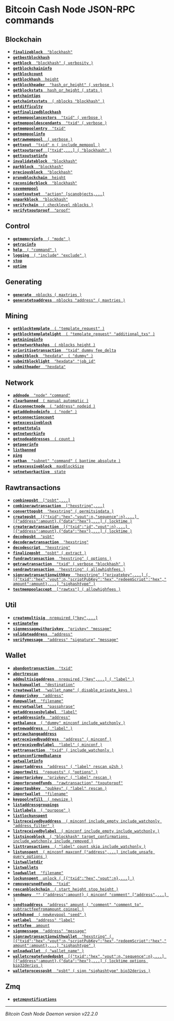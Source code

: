 Bitcoin Cash Node JSON-RPC commands
===================================

## Blockchain

* [**`finalizeblock`**`  "blockhash"`](finalizeblock.md)
* [**`getbestblockhash`**](getbestblockhash.md)
* [**`getblock`**`  "blockhash" ( verbosity )`](getblock.md)
* [**`getblockchaininfo`**](getblockchaininfo.md)
* [**`getblockcount`**](getblockcount.md)
* [**`getblockhash`**`  height`](getblockhash.md)
* [**`getblockheader`**`  "hash_or_height" ( verbose )`](getblockheader.md)
* [**`getblockstats`**`  hash_or_height ( stats )`](getblockstats.md)
* [**`getchaintips`**](getchaintips.md)
* [**`getchaintxstats`**`  ( nblocks "blockhash" )`](getchaintxstats.md)
* [**`getdifficulty`**](getdifficulty.md)
* [**`getfinalizedblockhash`**](getfinalizedblockhash.md)
* [**`getmempoolancestors`**`  "txid" ( verbose )`](getmempoolancestors.md)
* [**`getmempooldescendants`**`  "txid" ( verbose )`](getmempooldescendants.md)
* [**`getmempoolentry`**`  "txid"`](getmempoolentry.md)
* [**`getmempoolinfo`**](getmempoolinfo.md)
* [**`getrawmempool`**`  ( verbose )`](getrawmempool.md)
* [**`gettxout`**`  "txid" n ( include_mempool )`](gettxout.md)
* [**`gettxoutproof`**`  ["txid",...] ( "blockhash" )`](gettxoutproof.md)
* [**`gettxoutsetinfo`**](gettxoutsetinfo.md)
* [**`invalidateblock`**`  "blockhash"`](invalidateblock.md)
* [**`parkblock`**`  "blockhash"`](parkblock.md)
* [**`preciousblock`**`  "blockhash"`](preciousblock.md)
* [**`pruneblockchain`**`  height`](pruneblockchain.md)
* [**`reconsiderblock`**`  "blockhash"`](reconsiderblock.md)
* [**`savemempool`**](savemempool.md)
* [**`scantxoutset`**`  "action" [scanobjects,...]`](scantxoutset.md)
* [**`unparkblock`**`  "blockhash"`](unparkblock.md)
* [**`verifychain`**`  ( checklevel nblocks )`](verifychain.md)
* [**`verifytxoutproof`**`  "proof"`](verifytxoutproof.md)

## Control

* [**`getmemoryinfo`**`  ( "mode" )`](getmemoryinfo.md)
* [**`getrpcinfo`**](getrpcinfo.md)
* [**`help`**`  ( "command" )`](help.md)
* [**`logging`**`  ( "include" "exclude" )`](logging.md)
* [**`stop`**](stop.md)
* [**`uptime`**](uptime.md)

## Generating

* [**`generate`**`  nblocks ( maxtries )`](generate.md)
* [**`generatetoaddress`**`  nblocks "address" ( maxtries )`](generatetoaddress.md)

## Mining

* [**`getblocktemplate`**`  ( "template_request" )`](getblocktemplate.md)
* [**`getblocktemplatelight`**`  ( "template_request" "additional_txs" )`](getblocktemplatelight.md)
* [**`getmininginfo`**](getmininginfo.md)
* [**`getnetworkhashps`**`  ( nblocks height )`](getnetworkhashps.md)
* [**`prioritisetransaction`**`  "txid" dummy fee_delta`](prioritisetransaction.md)
* [**`submitblock`**`  "hexdata"  ( "dummy" )`](submitblock.md)
* [**`submitblocklight`**`  "hexdata" "job_id"`](submitblocklight.md)
* [**`submitheader`**`  "hexdata"`](submitheader.md)

## Network

* [**`addnode`**`  "node" "command"`](addnode.md)
* [**`clearbanned`**`  ( manual automatic )`](clearbanned.md)
* [**`disconnectnode`**`  ( "address" nodeid )`](disconnectnode.md)
* [**`getaddednodeinfo`**`  ( "node" )`](getaddednodeinfo.md)
* [**`getconnectioncount`**](getconnectioncount.md)
* [**`getexcessiveblock`**](getexcessiveblock.md)
* [**`getnettotals`**](getnettotals.md)
* [**`getnetworkinfo`**](getnetworkinfo.md)
* [**`getnodeaddresses`**`  ( count )`](getnodeaddresses.md)
* [**`getpeerinfo`**](getpeerinfo.md)
* [**`listbanned`**](listbanned.md)
* [**`ping`**](ping.md)
* [**`setban`**`  "subnet" "command" ( bantime absolute )`](setban.md)
* [**`setexcessiveblock`**`  maxBlockSize`](setexcessiveblock.md)
* [**`setnetworkactive`**`  state`](setnetworkactive.md)

## Rawtransactions

* [**`combinepsbt`**`  ["psbt",...]`](combinepsbt.md)
* [**`combinerawtransaction`**`  ["hexstring",...]`](combinerawtransaction.md)
* [**`converttopsbt`**`  "hexstring" ( permitsigdata )`](converttopsbt.md)
* [**`createpsbt`**`  [{"txid":"hex","vout":n,"sequence":n},...] [{"address":amount},{"data":"hex"},...] ( locktime )`](createpsbt.md)
* [**`createrawtransaction`**`  [{"txid":"id","vout":n},...] [{"address":amount},{"data":"hex"},...] ( locktime )`](createrawtransaction.md)
* [**`decodepsbt`**`  "psbt"`](decodepsbt.md)
* [**`decoderawtransaction`**`  "hexstring"`](decoderawtransaction.md)
* [**`decodescript`**`  "hexstring"`](decodescript.md)
* [**`finalizepsbt`**`  "psbt" ( extract )`](finalizepsbt.md)
* [**`fundrawtransaction`**`  "hexstring" ( options )`](fundrawtransaction.md)
* [**`getrawtransaction`**`  "txid" ( verbose "blockhash" )`](getrawtransaction.md)
* [**`sendrawtransaction`**`  "hexstring" ( allowhighfees )`](sendrawtransaction.md)
* [**`signrawtransactionwithkey`**`  "hexstring" ["privatekey",...] ( [{"txid":"hex","vout":n,"scriptPubKey":"hex","redeemScript":"hex","amount":amount},...] "sighashtype" )`](signrawtransactionwithkey.md)
* [**`testmempoolaccept`**`  ["rawtxs"] ( allowhighfees )`](testmempoolaccept.md)

## Util

* [**`createmultisig`**`  nrequired ["key",...]`](createmultisig.md)
* [**`estimatefee`**](estimatefee.md)
* [**`signmessagewithprivkey`**`  "privkey" "message"`](signmessagewithprivkey.md)
* [**`validateaddress`**`  "address"`](validateaddress.md)
* [**`verifymessage`**`  "address" "signature" "message"`](verifymessage.md)

## Wallet

* [**`abandontransaction`**`  "txid"`](abandontransaction.md)
* [**`abortrescan`**](abortrescan.md)
* [**`addmultisigaddress`**`  nrequired ["key",...] ( "label" )`](addmultisigaddress.md)
* [**`backupwallet`**`  "destination"`](backupwallet.md)
* [**`createwallet`**`  "wallet_name" ( disable_private_keys )`](createwallet.md)
* [**`dumpprivkey`**`  "address"`](dumpprivkey.md)
* [**`dumpwallet`**`  "filename"`](dumpwallet.md)
* [**`encryptwallet`**`  "passphrase"`](encryptwallet.md)
* [**`getaddressesbylabel`**`  "label"`](getaddressesbylabel.md)
* [**`getaddressinfo`**`  "address"`](getaddressinfo.md)
* [**`getbalance`**`  ( "dummy" minconf include_watchonly )`](getbalance.md)
* [**`getnewaddress`**`  ( "label" )`](getnewaddress.md)
* [**`getrawchangeaddress`**](getrawchangeaddress.md)
* [**`getreceivedbyaddress`**`  "address" ( minconf )`](getreceivedbyaddress.md)
* [**`getreceivedbylabel`**`  "label" ( minconf )`](getreceivedbylabel.md)
* [**`gettransaction`**`  "txid" ( include_watchonly )`](gettransaction.md)
* [**`getunconfirmedbalance`**](getunconfirmedbalance.md)
* [**`getwalletinfo`**](getwalletinfo.md)
* [**`importaddress`**`  "address" ( "label" rescan p2sh )`](importaddress.md)
* [**`importmulti`**`  "requests" ( "options" )`](importmulti.md)
* [**`importprivkey`**`  "privkey" ( "label" rescan )`](importprivkey.md)
* [**`importprunedfunds`**`  "rawtransaction" "txoutproof"`](importprunedfunds.md)
* [**`importpubkey`**`  "pubkey" ( "label" rescan )`](importpubkey.md)
* [**`importwallet`**`  "filename"`](importwallet.md)
* [**`keypoolrefill`**`  ( newsize )`](keypoolrefill.md)
* [**`listaddressgroupings`**](listaddressgroupings.md)
* [**`listlabels`**`  ( "purpose" )`](listlabels.md)
* [**`listlockunspent`**](listlockunspent.md)
* [**`listreceivedbyaddress`**`  ( minconf include_empty include_watchonly "address_filter" )`](listreceivedbyaddress.md)
* [**`listreceivedbylabel`**`  ( minconf include_empty include_watchonly )`](listreceivedbylabel.md)
* [**`listsinceblock`**`  ( "blockhash" target_confirmations include_watchonly include_removed )`](listsinceblock.md)
* [**`listtransactions`**`  ( "label" count skip include_watchonly )`](listtransactions.md)
* [**`listunspent`**`  ( minconf maxconf ["address",...] include_unsafe query_options )`](listunspent.md)
* [**`listwalletdir`**](listwalletdir.md)
* [**`listwallets`**](listwallets.md)
* [**`loadwallet`**`  "filename"`](loadwallet.md)
* [**`lockunspent`**`  unlock ( [{"txid":"hex","vout":n},...] )`](lockunspent.md)
* [**`removeprunedfunds`**`  "txid"`](removeprunedfunds.md)
* [**`rescanblockchain`**`  ( start_height stop_height )`](rescanblockchain.md)
* [**`sendmany`**`  "" {"address":amount} ( minconf "comment" ["address",...] )`](sendmany.md)
* [**`sendtoaddress`**`  "address" amount ( "comment" "comment_to" subtractfeefromamount coinsel )`](sendtoaddress.md)
* [**`sethdseed`**`  ( newkeypool "seed" )`](sethdseed.md)
* [**`setlabel`**`  "address" "label"`](setlabel.md)
* [**`settxfee`**`  amount`](settxfee.md)
* [**`signmessage`**`  "address" "message"`](signmessage.md)
* [**`signrawtransactionwithwallet`**`  "hexstring" ( [{"txid":"hex","vout":n,"scriptPubKey":"hex","redeemScript":"hex","amount":amount},...] "sighashtype" )`](signrawtransactionwithwallet.md)
* [**`unloadwallet`**`  ( "wallet_name" )`](unloadwallet.md)
* [**`walletcreatefundedpsbt`**`  [{"txid":"hex","vout":n,"sequence":n},...] [{"address":amount},{"data":"hex"},...] ( locktime options bip32derivs )`](walletcreatefundedpsbt.md)
* [**`walletprocesspsbt`**`  "psbt" ( sign "sighashtype" bip32derivs )`](walletprocesspsbt.md)

## Zmq

* [**`getzmqnotifications`**](getzmqnotifications.md)

***

*Bitcoin Cash Node Daemon version v22.2.0*
